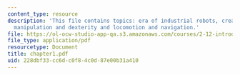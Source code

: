 ```yaml
---
content_type: resource
description: 'This file contains topics: era of industrial robots, creation of robotics,
  manipulation and dexterity and locomotion and navigation.'
file: https://ol-ocw-studio-app-qa.s3.amazonaws.com/courses/2-12-introduction-to-robotics-fall-2005/228dbf33cc6dc0f84c0d87e00b31a410_chapter1.pdf
file_type: application/pdf
resourcetype: Document
title: chapter1.pdf
uid: 228dbf33-cc6d-c0f8-4c0d-87e00b31a410
---
```

